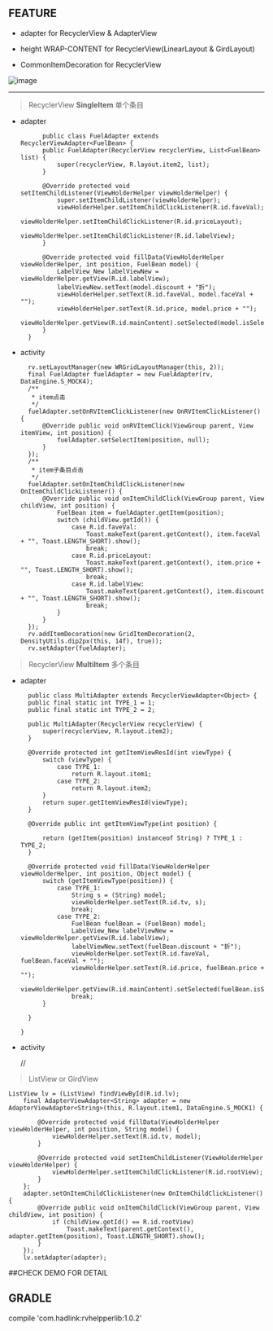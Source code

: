 

## FEATURE ##
- adapter for RecyclerView & AdapterView


- height WRAP-CONTENT for RecyclerView(LinearLayout & GirdLayout)


- CommonItemDecoration for RecyclerView


![image](https://github.com/vihuela/RecyclerViewHelpper/blob/master/example.gif ) 

----------


> RecyclerView **SingleItem** 单个条目




- adapter

		    public class FuelAdapter extends RecyclerViewAdapter<FuelBean> {
		    public FuelAdapter(RecyclerView recyclerView, List<FuelBean> list) {
		        super(recyclerView, R.layout.item2, list);
		    }
		
		    @Override protected void setItemChildListener(ViewHolderHelper viewHolderHelper) {
		        super.setItemChildListener(viewHolderHelper);
		        viewHolderHelper.setItemChildClickListener(R.id.faveVal);
		        viewHolderHelper.setItemChildClickListener(R.id.priceLayout);
		        viewHolderHelper.setItemChildClickListener(R.id.labelView);
		    }
		
		    @Override protected void fillData(ViewHolderHelper viewHolderHelper, int position, FuelBean model) {
		        LabelView_New labelViewNew = viewHolderHelper.getView(R.id.labelView);
		        labelViewNew.setText(model.discount + "折");
		        viewHolderHelper.setText(R.id.faveVal, model.faceVal + "");
		        viewHolderHelper.setText(R.id.price, model.price + "");
		        viewHolderHelper.getView(R.id.mainContent).setSelected(model.isSelect);
		    }
		}



- activity

		rv.setLayoutManager(new WRGridLayoutManager(this, 2));
        final FuelAdapter fuelAdapter = new FuelAdapter(rv, DataEngine.S_MOCK4);
        /**
         * item点击
         */
        fuelAdapter.setOnRVItemClickListener(new OnRVItemClickListener() {
            @Override public void onRVItemClick(ViewGroup parent, View itemView, int position) {
                fuelAdapter.setSelectItem(position, null);
            }
        });
        /**
         * item子条目点击
         */
        fuelAdapter.setOnItemChildClickListener(new OnItemChildClickListener() {
            @Override public void onItemChildClick(ViewGroup parent, View childView, int position) {
                FuelBean item = fuelAdapter.getItem(position);
                switch (childView.getId()) {
                    case R.id.faveVal:
                        Toast.makeText(parent.getContext(), item.faceVal + "", Toast.LENGTH_SHORT).show();
                        break;
                    case R.id.priceLayout:
                        Toast.makeText(parent.getContext(), item.price + "", Toast.LENGTH_SHORT).show();
                        break;
                    case R.id.labelView:
                        Toast.makeText(parent.getContext(), item.discount + "", Toast.LENGTH_SHORT).show();
                        break;
                }
            }
        });
        rv.addItemDecoration(new GridItemDecoration(2, DensityUtils.dip2px(this, 14f), true));
        rv.setAdapter(fuelAdapter);


> RecyclerView **MultiItem** 多个条目

- adapter


	    public class MultiAdapter extends RecyclerViewAdapter<Object> {
	    public final static int TYPE_1 = 1;
	    public final static int TYPE_2 = 2;
	
	    public MultiAdapter(RecyclerView recyclerView) {
	        super(recyclerView, R.layout.item2);
	    }
	
	    @Override protected int getItemViewResId(int viewType) {
	        switch (viewType) {
	            case TYPE_1:
	                return R.layout.item1;
	            case TYPE_2:
	                return R.layout.item2;
	        }
	        return super.getItemViewResId(viewType);
	    }
	
	    @Override public int getItemViewType(int position) {
	
	        return (getItem(position) instanceof String) ? TYPE_1 : TYPE_2;
	    }
	
	    @Override protected void fillData(ViewHolderHelper viewHolderHelper, int position, Object model) {
	        switch (getItemViewType(position)) {
	            case TYPE_1:
	                String s = (String) model;
	                viewHolderHelper.setText(R.id.tv, s);
	                break;
	            case TYPE_2:
	                FuelBean fuelBean = (FuelBean) model;
	                LabelView_New labelViewNew = viewHolderHelper.getView(R.id.labelView);
	                labelViewNew.setText(fuelBean.discount + "折");
	                viewHolderHelper.setText(R.id.faveVal, fuelBean.faceVal + "");
	                viewHolderHelper.setText(R.id.price, fuelBean.price + "");
	                viewHolderHelper.getView(R.id.mainContent).setSelected(fuelBean.isSelect);
	                break;
	        }
	
	    }
	   
	  }

- activity

	//

> ListView or GirdView

    ListView lv = (ListView) findViewById(R.id.lv);
        final AdapterViewAdapter<String> adapter = new AdapterViewAdapter<String>(this, R.layout.item1, DataEngine.S_MOCK1) {

            @Override protected void fillData(ViewHolderHelper viewHolderHelper, int position, String model) {
                viewHolderHelper.setText(R.id.tv, model);
            }

            @Override protected void setItemChildListener(ViewHolderHelper viewHolderHelper) {
                viewHolderHelper.setItemChildClickListener(R.id.rootView);
            }
        };
        adapter.setOnItemChildClickListener(new OnItemChildClickListener() {
            @Override public void onItemChildClick(ViewGroup parent, View childView, int position) {
                if (childView.getId() == R.id.rootView)
                    Toast.makeText(parent.getContext(), adapter.getItem(position), Toast.LENGTH_SHORT).show();
            }
        });
        lv.setAdapter(adapter);


    

##CHECK DEMO FOR DETAIL


## GRADLE ##

compile 'com.hadlink:rvhelpperlib:1.0.2'


